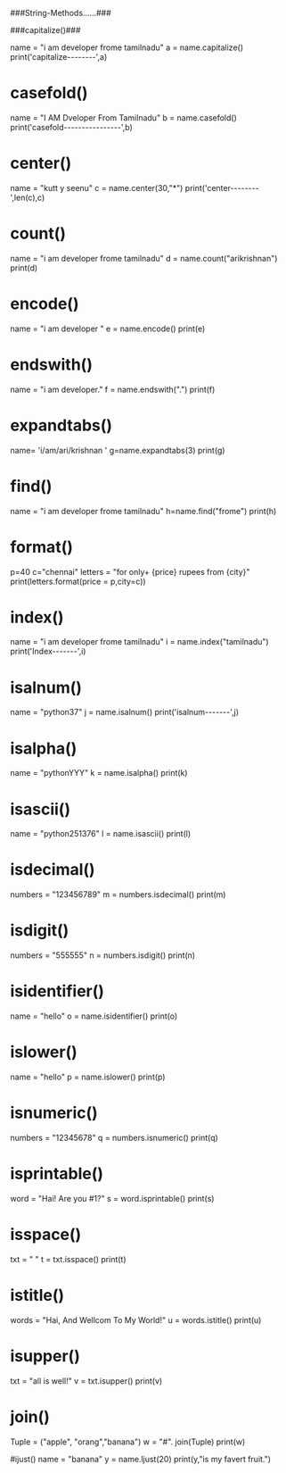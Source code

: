 ###String-Methods......###

###capitalize()###

name  = "i am developer frome tamilnadu"
a = name.capitalize()
print('capitalize--------',a)

# casefold()
name = "I AM Dveloper From Tamilnadu"
b = name.casefold()
print('casefold----------------',b)

# center()
name = "kutt y seenu"
c = name.center(30,"*")
print('center--------',len(c),c)

# count()
name  = "i am developer frome tamilnadu"
d  = name.count("arikrishnan")
print(d) 

# encode()
name  = "i am developer "
e = name.encode()
print(e)

# endswith()
name  = "i am developer."
f = name.endswith(".")
print(f)

# expandtabs()
name= 'i/am/ari/krishnan '
g=name.expandtabs(3)
print(g)

# find()
name  = "i am developer frome tamilnadu"
h=name.find("frome")
print(h)

# format()
p=40
c="chennai"
letters = "for only+ {price} rupees from {city}"
print(letters.format(price = p,city=c))

# index()
name  = "i am developer frome tamilnadu"
i = name.index("tamilnadu")
print('Index-------',i)

# isalnum()
name = "python37"
j = name.isalnum()
print('isalnum-------',j)

# isalpha()
name = "pythonYYY"
k = name.isalpha()
print(k)

# isascii()
name = "python251376"
l = name.isascii()
print(l)

# isdecimal()
numbers = "123456789"
m = numbers.isdecimal()
print(m)

# isdigit()
numbers = "555555"
n = numbers.isdigit()
print(n)

# isidentifier()
name  = "hello"
o = name.isidentifier()
print(o)

# islower()
name = "hello"
p = name.islower()
print(p)

# isnumeric()
numbers = "12345678"
q = numbers.isnumeric()
print(q)

# isprintable()
word = "Hai! Are you #1?"
s = word.isprintable()
print(s)

# isspace()
txt = " "
t = txt.isspace()
print(t)

# istitle()
words = "Hai, And Wellcom To My World!"
u = words.istitle()
print(u)

# isupper()
txt = "all is well!"
v = txt.isupper()
print(v)

# join()
Tuple = ("apple", "orang","banana")
w = "#". join(Tuple)
print(w)

#ijust()
name = "banana"
y = name.ljust(20)
print(y,"is my favert fruit.")
